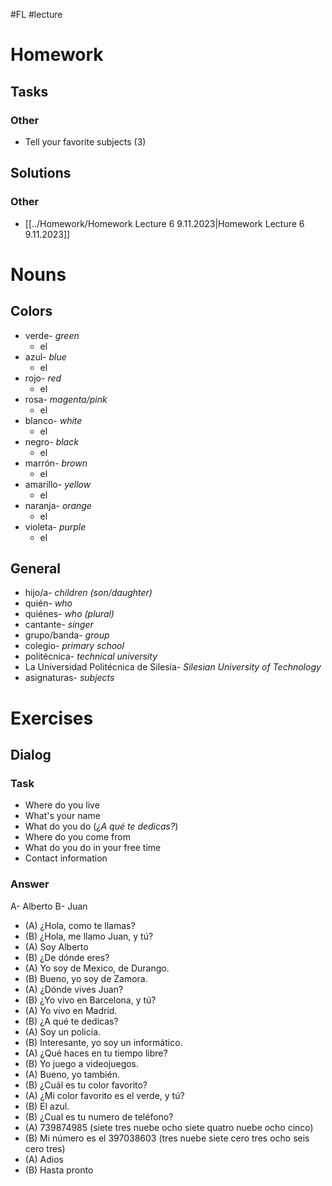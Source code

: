 #FL #lecture 

# Homework
## Tasks
### Other
- Tell your favorite subjects (3)

## Solutions
### Other
- [[../Homework/Homework Lecture 6 9.11.2023|Homework Lecture 6 9.11.2023]]

# Nouns
## Colors
- verde- *green*
	- el
- azul- *blue*
	- el
- rojo- *red*
	- el
- rosa- *magenta/pink*
	- el
- blanco- *white*
	- el
- negro- *black*
	- el
- marrón- *brown*
	- el
- amarillo- *yellow*
	- el
- naranja- *orange*
	- el
- violeta- *purple*
	- el

## General
- hijo/a- *children (son/daughter)*
- quién- *who*
- quiénes- *who (plural)*
- cantante- *singer*
- grupo/banda- *group*
- colegio- *primary school*
- politécnica- *technical university*
- La Universidad Politécnica de Silesia- *Silesian University of Technology*
- asignaturas- *subjects*

# Exercises
## Dialog
### Task
- Where do you live
- What's your name
- What do you do (*¿A qué te dedicas?*)
- Where do you come from
- What do you do in your free time
- Contact information

### Answer
A- Alberto
B- Juan
- (A) ¿Hola, como te llamas?
- (B) ¿Hola, me llamo Juan, y tú?
- (A) Soy Alberto
- (B) ¿De dónde eres?
- (A) Yo soy de Mexico, de Durango.
- (B) Bueno, yo soy de Zamora.
- (A) ¿Dónde vives Juan?
- (B) ¿Yo vivo en Barcelona, y tú?
- (A) Yo vivo en Madrid.
- (B) ¿A qué te dedicas?
- (A) Soy un policía.
- (B) Interesante, yo soy un informático.
- (A) ¿Qué haces en tu tiempo libre?
- (B) Yo juego a videojuegos.
- (A) Bueno, yo también.
- (B) ¿Cuál es tu color favorito?
- (A) ¿Mi color favorito es el verde, y tú?
- (B) El azul.
- (B) ¿Cual es tu numero de teléfono?
- (A) 739874985 (siete tres nuebe ocho siete quatro nuebe ocho cinco)
- (B) Mi número es el 397038603 (tres nuebe siete cero tres ocho seis cero tres)
- (A) Adios
- (B) Hasta pronto
